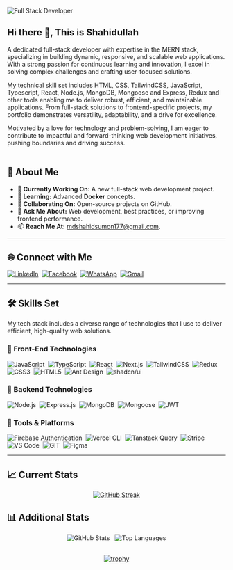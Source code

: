 ![Full Stack Developer](https://i.ibb.co/CWdzZjx/Black-and-White-Gradient-Personal-Linked-In-Banner.png)

## Hi there 👋, This is Shahidullah

A dedicated full-stack developer with expertise in the MERN stack, specializing in building dynamic, responsive, and scalable web applications. With a strong passion for continuous learning and innovation, I excel in solving complex challenges and crafting user-focused solutions.

My technical skill set includes HTML, CSS, TailwindCSS, JavaScript, Typescript, React, Node.js, MongoDB, Mongoose and Express, Redux and other tools enabling me to deliver robust, efficient, and maintainable applications. From full-stack solutions to frontend-specific projects, my portfolio demonstrates versatility, adaptability, and a drive for excellence.

Motivated by a love for technology and problem-solving, I am eager to contribute to impactful and forward-thinking web development initiatives, pushing boundaries and driving success.
<br/> <br/> 

## 🌟 **About Me**

- 🔭 **Currently Working On:** A new full-stack web development project.  
- 🌱 **Learning:** Advanced **Docker** concepts.  
- 👯 **Collaborating On:** Open-source projects on GitHub.  
- 💬 **Ask Me About:** Web development, best practices, or improving frontend performance.  
- 📫 **Reach Me At:** [mdshahidsumon177@gmail.com](mailto:mdshahidsumon177@gmail.com).

---

## 🌐 Connect with Me

[![LinkedIn](https://img.shields.io/badge/LinkedIn-%230077B5.svg?logo=linkedin&logoColor=white)](https://www.linkedin.com/in/shahidulllah "Connect on LinkedIn")&nbsp;
[![Facebook](https://img.shields.io/badge/Facebook-%231877F2.svg?logo=Facebook&logoColor=white)](https://www.facebook.com/shahidullllah "Visit my Facebook profile")&nbsp;
[![WhatsApp](https://img.shields.io/badge/WhatsApp-25D366?logo=whatsapp&logoColor=white)](https://wa.me/+8801747162648 "Message me on WhatsApp")&nbsp;
[![Gmail](https://img.shields.io/badge/Gmail-D14836?logo=gmail&logoColor=white)](mailto:mdshahidsumon177@gmail.com "Email me")

---

## 🛠️ Skills Set

My tech stack includes a diverse range of technologies that I use to deliver efficient, high-quality web solutions.

### 🎨 Front-End Technologies

![JavaScript](https://img.shields.io/badge/javascript-%23323330.svg?logo=javascript&logoColor=%23F7DF1E)&nbsp;
![TypeScript](https://img.shields.io/badge/typescript-%23007ACC.svg?logo=typescript&logoColor=white)&nbsp;
![React](https://img.shields.io/badge/react-%2320232a.svg?logo=react&logoColor=%2361DAFB)&nbsp;
![Next.js](https://img.shields.io/badge/Next.js-%23000000.svg?logo=next.js)&nbsp;
![TailwindCSS](https://img.shields.io/badge/tailwindcss-%2338B2AC.svg?logo=tailwind-css&logoColor=white)&nbsp;
![Redux](https://img.shields.io/badge/redux--toolkit-%23764ABC.svg?logo=redux&logoColor=white)&nbsp;
![CSS3](https://img.shields.io/badge/css3-%231572B6.svg?logo=css3&logoColor=white)&nbsp;
![HTML5](https://img.shields.io/badge/html5-%23E34F26.svg?logo=html5&logoColor=white)&nbsp;
![Ant Design](https://img.shields.io/badge/Ant%20Design-%231677FF?logo=ant-design)&nbsp;
![shadcn/ui](https://img.shields.io/badge/shadcn%2Fui-000?logo=shadcnui&logoColor=fff)&nbsp;

### 🔧 Backend Technologies

![Node.js](https://img.shields.io/badge/node.js-6DA55F?logo=node.js&logoColor=white)&nbsp;
![Express.js](https://img.shields.io/badge/express.js-%23404d59.svg?logo=express&logoColor=%2361DAFB)&nbsp;
![MongoDB](https://img.shields.io/badge/MongoDB-%234ea94b.svg?logo=mongodb&logoColor=white)&nbsp;
![Mongoose](https://img.shields.io/badge/mongoose-%23880000.svg?logo=mongoose&logoColor=white)&nbsp;
![JWT](https://img.shields.io/badge/JWT-black?logo=JSON%20web%20tokens)&nbsp;

### 🚀 Tools & Platforms

![Firebase Authentication](https://img.shields.io/badge/Firebase-Authentication-FFCA28?logo=Firebase&logoColor=white&labelColor=dd2c00)&nbsp;
![Vercel CLI](https://img.shields.io/badge/vercel%20cli-%23000000.svg?logo=vercel&logoColor=white)&nbsp;
![Tanstack Query](https://img.shields.io/badge/tanstack%20query-%23FF4154.svg?logo=react-query&logoColor=white)&nbsp;
![Stripe](https://img.shields.io/badge/Stripe-%231e1e1e.svg?logo=stripe&logoColor=%2364C4ED)&nbsp;
![VS Code](https://img.shields.io/badge/VS%20Code-007ACC?logo=visual-studio-code&logoColor=white)&nbsp;
![GIT](https://img.shields.io/badge/Git-fc6d26?logo=git&logoColor=white)&nbsp;
![Figma](https://img.shields.io/badge/Figma-F24E1E?logo=figma&logoColor=white)&nbsp;

---

## 📈 Current Stats

<div align="center">   
<a href="https://git.io/streak-stats"><img src="https://github-readme-streak-stats-gamma-lyart.vercel.app?user=shahidulllah&theme=dark&date_format=j%20M%5B%20Y%5D" alt="GitHub Streak" /></a>
</div>

## 📊 Additional Stats

<div align="center">
    <img src="https://github-readme-stats.vercel.app/api?username=shahidulllah&show_icons=true&theme=transparent" alt="GitHub Stats">&nbsp;&nbsp;
    <img src="https://github-readme-stats.vercel.app/api/top-langs/?username=shahidulllah&show_icons=true&theme=transparent&layout=compact" alt="Top Languages"><br/><br/>
    
[![trophy](https://github-profile-trophy.vercel.app/?username=shahidulllah&&show_icons=true&theme=transparent&layout=compact)](https://github.com/ryo-ma/github-profile-trophy)
</div>
